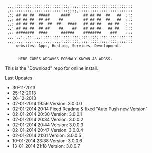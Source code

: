     ,,,::::::::::::::::::::::::;;;;,::::::::::::::::::::::::
     ,::::::::::::::::::::::::::;;;;,::::::::::::::::::::::::
     ,:; ## ## ##  #####     ####      ## ## ##  ##   ##  ;::
     ,,; ## ## ##  ## ##    ##         ## ## ##  ##   ##  ;::
     ,,; ## ## ##  ##  ##  ##   ####   ## ## ##   ## ##   ;::
     ,,' ## ## ##  ## ##    ##    ##   ## ## ##   ## ##   :::
     ,:: ########  ####      ######    ########    ###    :::
     ,,,:,,:,,:::,,,:;:::::::::::::::;;;:::;:;:::::::::::::::
     ,,,,,,,,,,,,,,,,,,,,,,,,:,::::::;;;;:::::;;;;::::;;;;:::
    	 websites, Apps, Hosting, Services, Development.     


          HERE COMES WDGWVSS FORMALY KNOWN AS WDGSS.

This is the "Download" repo for online install.

Last Updates
 * 30-11-2013
 * 25-12-2013
 * 26-12-2013
 * 02-01-2014 19:56 Version: 3.0.0.0
 * 02-01-2014 20:14 Fixed Readme & fixed "Auto Push new Version"
 * 02-01-2014 20:30 Version: 3.0.0.1
 * 02-01-2014 20:34 Version: 3.0.0.2
 * 02-01-2014 20:44 Version: 3.0.0.3
 * 02-01-2014 20:47 Version: 3.0.0.4
 * 02-01-2014 21:01 Version: 3.0.0.5
 * 10-01-2014 23:38 Version: 3.0.0.6
 * 13-01-2014 21:18 Version: 3.0.0.7